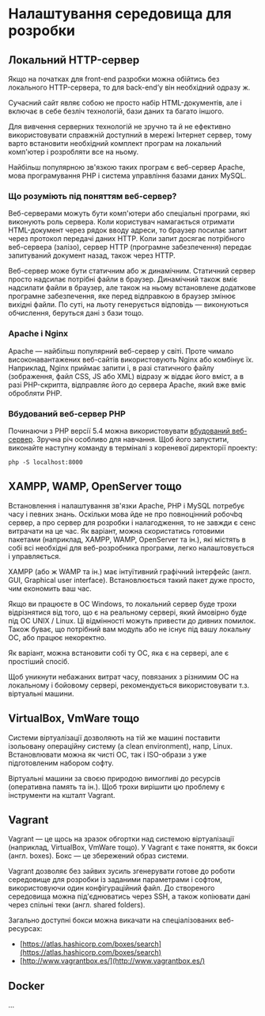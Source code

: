 
# Налаштування середовища для розробки

## Локальний HTTP-сервер

Якщо на початках для front-end разробки можна обійтись без локального HTTP-сервера, то для back-end’у він необхідний одразу ж.

Сучасний сайт являє собою не просто набір HTML-документів, але і включає в себе безліч технологій, бази даних та багато іншого.

Для вивчення серверних технологій не зручно та й не ефективно використовувати справжній доступний в мережі Інтернет сервер, тому варто встановити необхідний комплект програм на локальний комп'ютер і розробляти все на ньому.

Найбільш популярною зв'язкою таких програм є веб-сервер Apache, мова програмування PHP і система управління базами даних MySQL.

### Що розуміють під поняттям веб-сервер?

Веб-серверами можуть бути комп'ютери або спеціальні програми, які виконують роль сервера. Коли користувач намагається отримати HTML-документ через рядок вводу адреси, то браузер посилає запит через протокол передачі даних HTTP. Коли запит досягає потрібного веб-сервера (залізо), сервер HTTP (програмне забезпечення) передає запитуваний документ назад, також через HTTP.

Веб-сервер може бути статичним або ж динамічним. Статичний сервер просто надсилає потрібні файли в браузер. Динамічний також вміє надсилати файли в браузер, але також на ньому встановлене додаткове програмне забезпечення, яке перед відправкою в браузер змінює вихідні файли. По суті, на льоту генерується відповідь — виконуються обчислення, беруться дані з бази тощо.

### Apache і Nginx

Apache — найбільш популярний веб-сервер у світі. Проте чимало високонавантажених веб-сайтів використовують Nginx або комбінує їх. Наприклад, Nginx приймає запити і, в разі статичного файлу (зображення, файл CSS, JS або XML) відразу ж віддає його вміст, а в разі PHP-скрипта, відправляє його до сервера Apache, який вже вміє обробляти PHP.

### Вбудований веб-сервер PHP

Починаючи з PHP версії 5.4 можна використовувати [вбудований веб-сервер](http://php.net/manual/en/features.commandline.webserver.php). Зручна річ особливо для навчання. Щоб його запустити, виконайте наступну команду в терміналі з кореневої директорії проекту:

```
php -S localhost:8000
```

## XAMPP, WAMP, OpenServer тощо

Встановлення і налаштування зв'язки Apache, PHP і MySQL потребує часу і певних знань. Оскільки мова йде не про повноцінний робочbq сервер, а про сервер для розробки і налагодження, то не завжди є сенс витрачати на це час. Як варіант, можна скористатись готовими пакетами (наприклад, XAMPP, WAMP, OpenServer та ін.), які містять в собі всі необхідні для веб-розробника програми, легко налаштовується і управляється.

XAMPP (або ж WAMP та ін.) має інтуїтивний графічний інтерфейс (англ. GUI, Graphical user interface). Встановлюється такий пакет дуже просто, чим економить ваш час.

Якщо ви працюєте в ОС Windows, то локальний сервер буде трохи відрізнятися від того, що є на реальному сервері, який ймовірно буде під ОС UNIX / Linux. Ці відмінності можуть привести до дивних помилок. Також буває, що потрібний вам модуль або не існує під вашу локальну ОС, або працює некоректно.

Як варіант, можна встановити собі ту ОС, яка є на сервері, але є простіший спосіб.

Щоб уникнути небажаних витрат часу, повязаних з різнимим ОС на локальному і бойовому сервері, рекомендується використовувати т.з. віртуальні машини.

## VirtualBox, VmWare тощо

Системи віртуалізації дозволяють на тій же машині поставити ізольовану операційну систему (a clean environment), напр, Linux. Встановлювати можна як чисті ОС, так і ISO-образи з уже підготовленим набором софту.

Віртуальні машини за своєю природою вимогливі до ресурсів (оперативна память та ін.). Щоб трохи вирішити цю проблему є інструменти на кшталт Vagrant.

## Vagrant

Vagrant — це щось на зразок обгортки над системою віртуалізації (наприклад, VirtualBox,  VmWare тощо). У Vagrant є таке поняття, як бокси (англ. boxes). Бокс — це збережений образ системи.

Vagrant дозволяє без зайвих зусиль згенерувати готове до роботи середовище для розробки із заданими параметрами і софтом, використовуючи один конфігураційний файл. До створеного середовища можна під'єднюватись через SSH, а також копіювати дані через спільні теки (англ. shared folders).

Загально доступні бокси можна викачати на спеціалізованих веб-ресурсах:

* [https://atlas.hashicorp.com/boxes/search](https://atlas.hashicorp.com/boxes/search)
* [http://www.vagrantbox.es/](http://www.vagrantbox.es/)

## Docker

...






